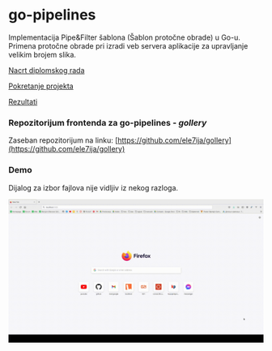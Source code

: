 # go-pipelines

Implementacija Pipe&Filter šablona (Šablon protočne obrade) u Go-u.
Primena protočne obrade pri izradi veb servera aplikacije za upravljanje velikim brojem slika.

[Nacrt diplomskog rada](NacrtDiplomskogRada.md)

[Pokretanje projekta](Pokretanje.md)

[Rezultati](Rezultati.md)

### Repozitorijum frontenda za go-pipelines - *gollery*

Zaseban repozitorijum na linku: [https://github.com/ele7ija/gollery](https://github.com/ele7ija/gollery)

### Demo 

Dijalog za izbor fajlova nije vidljiv iz nekog razloga.

![Demo](assets/demo.gif)